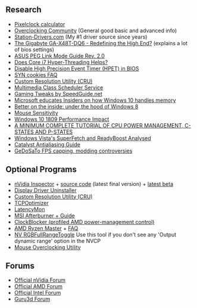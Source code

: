 ## Research
* [Pixelclock calculator](https://www.monitortests.com/pixelclock.php)
* [Overclocking Community](http://www.overclock.net/) (General good basic and advanced info)
* [Station-Drivers.com](http://www.station-drivers.com/) (My #1 driver source since years)
* [The Gigabyte GA-X48T-DQ6 - Redefining the High End?](http://www.anandtech.com/show/2410/13) (explains a lot of bios settings)
* [ASUS PEG Link Mode Guide Rev. 2.0](http://www.techarp.com/showarticle.aspx?artno=248&pgno=0)
* [Does Core i7 Hyper-Threading Helps?](http://vr-zone.com/articles/does-core-i7-hyper-threading-helps-/6160.html?doc=6160)
* [Disable High Precision Event Timer (HPET) in BIOS](http://forums.guru3d.com/showpost.php?p=3770113&postcount=2)
* [SYN cookies FAQ](http://cr.yp.to/syncookies.html)
* [Custom Resolution Utility (CRU)](http://www.monitortests.com/forum/Thread-Custom-Resolution-Utility-CRU)
* [Multimedia Class Scheduler Service](https://msdn.microsoft.com/en-us/library/windows/desktop/ms684247(v=vs.85).aspx)
* [Gaming Tweaks by SpeedGuide.net](http://www.speedguide.net/articles/gaming-tweaks-5812)
* [Microsoft educates Insiders on how Windows 10 handles memory](https://www.onmsft.com/news/microsoft-educates-insiders-windows-10-handles-memory)
* [Better on the inside: under the hood of Windows 8](https://arstechnica.com/information-technology/2012/10/better-on-the-inside-under-the-hood-of-windows-8/2/)
* [Mouse Sensitivity](https://www.mouse-sensitivity.com)
* [Windows 10 1809 Performance Impact](https://www.ict-r.com/windows-10-1809-performance-impact/)
* [A MINIMUM COMPLETE TUTORIAL OF CPU POWER MANAGEMENT, C-STATES AND P-STATES](https://metebalci.com/blog/a-minimum-complete-tutorial-of-cpu-power-management-c-states-and-p-states/)
* [Windows Vista's SuperFetch and ReadyBoost Analysed](https://www.tomshardware.com/reviews/windows-vista-superfetch-and-readyboostanalyzed,1532-2.html)
* [Catalyst Antialiasing Guide](http://www.beyond3d.com/content/articles/37/1)
* [GeDoSaTo FPS capping, modding controversies](http://blog.metaclassofnil.com/?p=715)

## Optional Programs
* [nVidia Inspector](http://download.orbmu2k.de/files/nvidiaInspector.zip) + [source code](https://github.com/Orbmu2k/nvidiaProfileInspector) (latest final version) + [latest beta](https://ci.appveyor.com/project/Orbmu2k/nvidiaprofileinspector)
* [Display Driver Uninstaller](https://www.wagnardsoft.com/)
* [Custom Resolution Utility (CRU)](https://www.monitortests.com/forum/Thread-Custom-Resolution-Utility-CRU)
* [TCPOptimizer](http://www.speedguide.net/files/TCPOptimizer.exe)
* [LatencyMon](http://www.resplendence.com/latencymon)
* [MSI Afterburner + Guide](https://forums.guru3d.com/threads/overclocking-with-msi-afterburner-at-users-risk.327291/)
* [ClockBlocker (profiled AMD power-management control)](https://forums.guru3d.com/threads/clockblocker-profiled-amd-power-management-control.404465/)
* [AMD Ryzen Master](https://download.amd.com/Desktop/AMD-Ryzen-Master.exe) + [FAQ](https://www.amd.com/en/support/kb/faq/gpu-775)
* [NV RGBFullRangeToggle](http://blog.metaclassofnil.com/wp-content/uploads/2012/08/NV_RGBFullRangeToggle.zip) Use this tool if you don't see any 'Output dynamic range' option in the NVCP
* [Mouse Overclocking Utility](https://github.com/vadash/1000hz)

## Forums
* [Official nVidia Forum](https://forums.geforce.com/)
* [Official AMD Forum](https://community.amd.com/community/support-forums/general-discussion)
* [Official Intel Forum](https://forums.intel.com/s/?language=en_US)
* [Guru3d Forum](https://forums.guru3d.com/)
